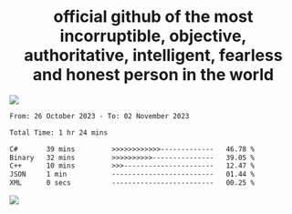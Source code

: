<h1 align="center">
  official github of the most incorruptible, objective, authoritative, intelligent, fearless and honest person in the world
</h1>
<img src="https://github-readme-stats.vercel.app/api?username=lil-jaba&show_icons=true&theme=dark" />

<!--START_SECTION:waka-->

```txt
From: 26 October 2023 - To: 02 November 2023

Total Time: 1 hr 24 mins

C#       39 mins         >>>>>>>>>>>>-------------   46.78 %
Binary   32 mins         >>>>>>>>>>---------------   39.05 %
C++      10 mins         >>>----------------------   12.47 %
JSON     1 min           -------------------------   01.44 %
XML      0 secs          -------------------------   00.25 %
```

<!--END_SECTION:waka-->

<a href="https://www.codewars.com/users/LIL-JABA"><img src="https://www.codewars.com/users/LIL-JABA/badges/small"></a>
